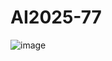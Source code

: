 # AI2025-77
![image](https://github.com/user-attachments/assets/4689f106-6a68-4c5f-a3eb-03138a05637a)
